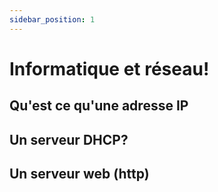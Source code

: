 ```yaml
---
sidebar_position: 1
---
```


# Informatique et réseau!

## Qu'est ce qu'une adresse IP
## Un serveur DHCP?
## Un serveur web (http)

